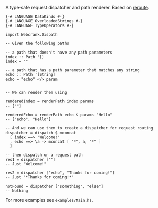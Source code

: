 A type-safe request dispatcher and path renderer.  Based on [reroute](https://hackage.haskell.org/package/reroute).

```
{-# LANGUAGE DataKinds #-}
{-# LANGUAGE OverloadedStrings #-}
{-# LANGUAGE TypeOperators #-}

import Webcrank.Dispath

-- Given the following paths

-- a path that doesn't have any path parameters
index :: Path '[]
index = ""

-- a path that has a path parameter that matches any string
echo :: Path '[String]
echo = "echo" </> param


-- We can render them using

renderedIndex = renderPath index params 
-- [""]

renderedEcho = renderPath echo $ params "Hello"
-- ["echo", "Hello"]

-- And we can use them to create a dispatcher for request routing
dispatcher = dispatch $ mconcat
  [ index ==> "Welcome!"
  , echo ==> \a -> mconcat [ "*", a, "*" ]
  ]

-- then dispatch on a request path
res1 = dispatcher [""] 
-- Just "Welcome!"

res2 = dispatcher ["echo", "Thanks for coming!"]
-- Just "*Thanks for coming!*"

notFound = dispatcher ["something", "else"]
-- Nothing
```

For more examples see `examples/Main.hs`.

